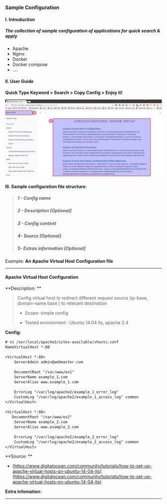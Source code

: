 ### Sample Configuration

#### I. Introduction

##### The collection of sample configuration of applications for quick search & apply

* Apache
* Nginx
* Docker
* Docker compose
* .... 

#### II. User Guide

**Quick Type Keyword &gt; Search &gt; Copy Config &gt; Enjoy it!**

![](/assets/Selection_222.png)

#### III. Sample configuration file structure:

> ##### 1 - Config name
>
> ##### 2 - Description \[Optional\]
>
> ##### 3 - Config content
>
> ##### 4- Source \[Optional\]
>
> ##### 5- Extras information \[Optional\]

Example: **An Apache Virtual Host Configuration file**

---

#### Apache Virtual Host Configuration

**Description: **

> Config virtual host to redirect different request source \(ip-base, domain-name base \) to relevant destination
>
> * Scope: simple config
>
> * Tested environment : Ubuntu 14.04 lts, apache 2.4

**Config:**

```
# vi /usr/local/apache2/sites-available/vhosts.conf
NameVirtualHost *:80

<VirtualHost *:80>
    ServerAdmin admin@webmaster.com

    DocumentRoot "/var/www/ex1"
    ServerName example_1.com
    ServerAlias www.example_1.com

    ErrorLog "/var/log/apache2/example_1_error_log"
    CustomLog "/var/log/apache2/example_1_access_log" common
</VirtualHost>

<VirtualHost *:80>
   DocumentRoot "/var/www/ex2"
    ServerName example_2.com
    ServerAlias www.example_2.com

    ErrorLog "/var/log/apache2/example_2_error_log"
    CustomLog "/var/log/apache2/example_2_access_log" common
</VirtualHost>
```

**Source: **

* [https://www.digitalocean.com/community/tutorials/how-to-set-up-apache-virtual-hosts-on-ubuntu-14-04-lts](https://www.digitalocean.com/community/tutorials/how-to-set-up-apache-virtual-hosts-on-ubuntu-14-04-lts)

**Extra infomation:**

---



